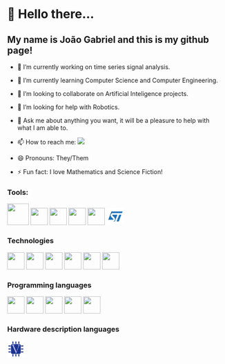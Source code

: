 # 👋 Hello there...
## My name is João Gabriel and this is my github page!

- 🔭 I’m currently working on time series signal analysis.

- 🌱 I’m currently learning Computer Science and Computer Engineering.

- 👯 I’m looking to collaborate on Artificial Inteligence projects.

- 🤔 I’m looking for help with Robotics.

- 💬 Ask me about anything you want, it will be a pleasure to help with what I am able to.

- 📫 How to reach me:
<a href = "mailto:zenobiojoao@gmail.com"><img src="https://img.shields.io/badge/Gmail-D14836?style=for-the-badge&logo=gmail&logoColor=white" target="_blank"></a> 

- 😄 Pronouns: They/Them

- ⚡ Fun fact: I love Mathematics and Science Fiction!

### Tools:
<img src="https://cdn.jsdelivr.net/gh/devicons/devicon/icons/jetbrains/jetbrains-original.svg" width="50" height="50"/> <img src="https://cdn.jsdelivr.net/gh/devicons/devicon/icons/linux/linux-original.svg" width="40" height="40"/> <img src="https://cdn.jsdelivr.net/gh/devicons/devicon/icons/ubuntu/ubuntu-plain-wordmark.svg" width="40" height="40"/> <img src="https://cdn.jsdelivr.net/gh/devicons/devicon/icons/anaconda/anaconda-original-wordmark.svg" width="40" height="40"/> <img src="https://cdn.jsdelivr.net/gh/devicons/devicon/icons/arduino/arduino-original-wordmark.svg" width="40" height="40"/> <img src="https://github.com/joaozenobio/joaozenobio/blob/8800d4528931fd840cd4684f0e276ca7f49fd8c5/stmicroelectronics.svg" width="40" height="40"/>

### Technologies
<img src="https://cdn.jsdelivr.net/gh/devicons/devicon/icons/android/android-original-wordmark.svg" width="40" height="40"/> <img src="https://cdn.jsdelivr.net/gh/devicons/devicon/icons/bash/bash-original.svg" width="40" height="40"/> <img src="https://cdn.jsdelivr.net/gh/devicons/devicon/icons/latex/latex-original.svg" width="40" height="40"/> <img src="https://cdn.jsdelivr.net/gh/devicons/devicon/icons/bootstrap/bootstrap-original-wordmark.svg" width="40" height="40"/> <img src="https://cdn.jsdelivr.net/gh/devicons/devicon/icons/django/django-plain-wordmark.svg" width="40" height="40"/> <img src="https://cdn.jsdelivr.net/gh/devicons/devicon/icons/git/git-original.svg" width="40" height="40"/>

### Programming languages
<img src="https://cdn.jsdelivr.net/gh/devicons/devicon/icons/c/c-original.svg" width="40" height="40"/> <img src="https://cdn.jsdelivr.net/gh/devicons/devicon/icons/cplusplus/cplusplus-original.svg" width="40" height="40"/> <img src="https://cdn.jsdelivr.net/gh/devicons/devicon/icons/java/java-original.svg" width="40" height="40"/> <img src="https://cdn.jsdelivr.net/gh/devicons/devicon/icons/python/python-original.svg" width="40" height="40"/> <img src="https://cdn.jsdelivr.net/gh/devicons/devicon/icons/haskell/haskell-original.svg" width="40" height="40"/>

### Hardware description languages
<img src="https://github.com/joaozenobio/joaozenobio/blob/8800d4528931fd840cd4684f0e276ca7f49fd8c5/verilog.png" width="40" height="40"/>
